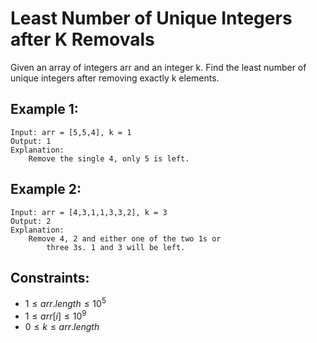 # Least Number of Unique Integers after K Removals

Given an array of integers arr and an integer k. Find the least number of  
unique integers after removing exactly k elements.

 

## Example 1:

    Input: arr = [5,5,4], k = 1
    Output: 1
    Explanation: 
        Remove the single 4, only 5 is left.

## Example 2:

    Input: arr = [4,3,1,1,3,3,2], k = 3
    Output: 2
    Explanation: 
        Remove 4, 2 and either one of the two 1s or  
            three 3s. 1 and 3 will be left.

 

## Constraints:

* $1 \le arr.length \le 10^5$
* $1 \le arr[i] \le 10^9$
* $0 \le k \le arr.length$
